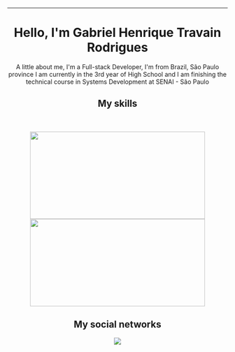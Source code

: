 <div align="center">
<img src="https://user-images.githubusercontent.com/70382532/138322189-2db8df52-9dcb-40a0-88a8-c365466bd33d.gif" alt="">
<hr>
 
  <h1>Hello, I'm Gabriel Henrique Travain Rodrigues</h1>
<p>A little about me, I'm a Full-stack Developer, I'm from Brazil, São Paulo province 
I am currently in the 3rd year of High School and I am finishing the technical course in Systems Development at SENAI - São Paulo</p>
<h2>My skills</h2>
<img src="https://img.shields.io/badge/HTML5-E34F26?style=for-the-badge&logo=html5&logoColor=white" alt="">
<img src="https://img.shields.io/badge/CSS3-1572B6?style=for-the-badge&logo=css3&logoColor=white" alt="">
<img src="https://img.shields.io/badge/JavaScript-323330?style=for-the-badge&logo=javascript&logoColor=F7DF1E" alt="">
<img src="https://img.shields.io/badge/C%20SHARP-ac99ea?style=for-the-badge&logo=.net&logoColor=white" alt="">
<img src="https://img.shields.io/badge/REACT-087EA4?style=for-the-badge&logo=react&logoColor=white" alt="">
<div align="center" ><br>
    <a href="https://github.com/cesarglfilho" style="text-decoration: none;">
    <img width="400em" height="200em" src="https://github-readme-stats.vercel.app/api?username=Gabriel-Travain-Rodrigues&show_icons=true&theme=radical&include_all_commits=true&count_private=true"/>
    <img width="400em" height="200em" src="https://github-readme-stats.vercel.app/api/top-langs/?username=Gabriel-Travain-Rodrigues&layout=compact&langs_count=7&theme=radical"/>
    </a>
</a>
<h2>My social networks</h2>
 <a href="https://www.linkedin.com/in/gabriel-rodrigues-9063b0378/" target="_blank"><img src="https://img.shields.io/badge/-LinkedIn-%230077B5?style=for-the-badge&logo=linkedin&logoColor=white" target="_blank"></a>
<div>
</div> 
